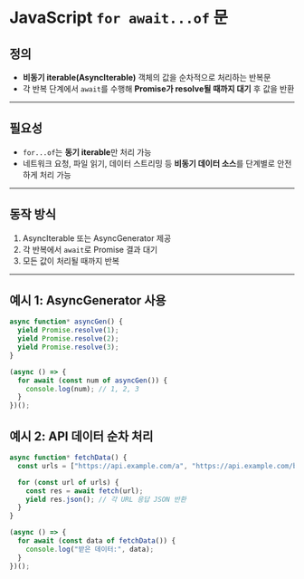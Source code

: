 # JavaScript `for await...of` 문

## 정의

- **비동기 iterable(AsyncIterable)** 객체의 값을 순차적으로 처리하는 반복문
- 각 반복 단계에서 `await`를 수행해 **Promise가 resolve될 때까지 대기** 후 값을 반환

---

## 필요성

- `for...of`는 **동기 iterable**만 처리 가능
- 네트워크 요청, 파일 읽기, 데이터 스트리밍 등 **비동기 데이터 소스**를 단계별로 안전하게 처리 가능

---

## 동작 방식

1. AsyncIterable 또는 AsyncGenerator 제공
2. 각 반복에서 `await`로 Promise 결과 대기
3. 모든 값이 처리될 때까지 반복

---

## 예시 1: AsyncGenerator 사용

```javascript
async function* asyncGen() {
  yield Promise.resolve(1);
  yield Promise.resolve(2);
  yield Promise.resolve(3);
}

(async () => {
  for await (const num of asyncGen()) {
    console.log(num); // 1, 2, 3
  }
})();
```

## 예시 2: API 데이터 순차 처리

```javascript
async function* fetchData() {
  const urls = ["https://api.example.com/a", "https://api.example.com/b"];

  for (const url of urls) {
    const res = await fetch(url);
    yield res.json(); // 각 URL 응답 JSON 반환
  }
}

(async () => {
  for await (const data of fetchData()) {
    console.log("받은 데이터:", data);
  }
})();
```
